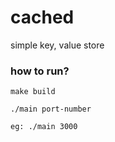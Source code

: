 # cached

simple key, value store

### how to run?
```
make build

./main port-number

eg: ./main 3000
```